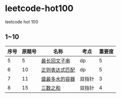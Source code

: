 # leetcode-hot100

leetcode hot 100

## 1~10

| 序号 | 原题号 | 名称                                                                            | 考点   | 重要度 |
| ---- | ------ | ------------------------------------------------------------------------------- | ------ | ------ |
| 5    | 5      | [最长回文子串](https://leetcode-cn.com/problems/longest-palindromic-substring)  | dp     | 5      |
| 6    | 10     | [正则表达式匹配](https://leetcode-cn.com/problems/regular-expression-matching/) | dp     | 5      |
| 7    | 11     | [盛最多水的容器](https://leetcode-cn.com/problems/container-with-most-water/)   | 双指针 | 3      |
| 8    | 15     | [三数之和](https://leetcode-cn.com/problems/3sum/)                              | 双指针 | 4      |
